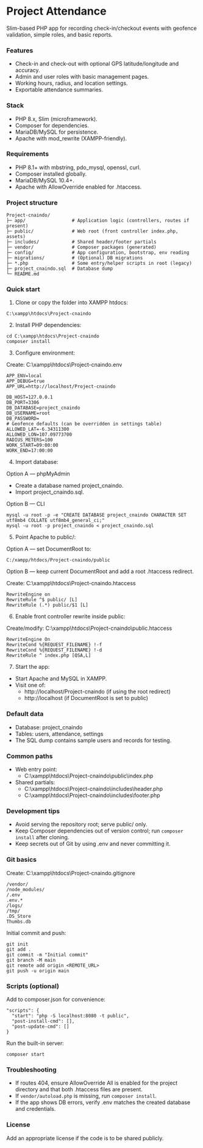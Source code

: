 # Project Attendance

Slim-based PHP app for recording check-in/checkout events with geofence validation, simple roles, and basic reports.

### Features
- Check-in and check-out with optional GPS latitude/longitude and accuracy.
- Admin and user roles with basic management pages.
- Working hours, radius, and location settings.
- Exportable attendance summaries.

### Stack
- PHP 8.x, Slim (microframework).
- Composer for dependencies.
- MariaDB/MySQL for persistence.
- Apache with mod_rewrite (XAMPP-friendly).

### Requirements
- PHP 8.1+ with mbstring, pdo_mysql, openssl, curl.
- Composer installed globally.
- MariaDB/MySQL 10.4+.
- Apache with AllowOverride enabled for .htaccess.

### Project structure
```
Project-cnaindo/
├─ app/                 # Application logic (controllers, routes if present)
├─ public/              # Web root (front controller index.php, assets)
├─ includes/            # Shared header/footer partials
├─ vendor/              # Composer packages (generated)
├─ config/              # App configuration, bootstrap, env reading
├─ migrations/          # (Optional) DB migrations
├─ *.php                # Some entry/helper scripts in root (legacy)
├─ project_cnaindo.sql  # Database dump
└─ README.md
```

### Quick start

1) Clone or copy the folder into XAMPP htdocs:
```
C:\xampp\htdocs\Project-cnaindo
```

2) Install PHP dependencies:
```
cd C:\xampp\htdocs\Project-cnaindo
composer install
```

3) Configure environment:

Create: C:\xampp\htdocs\Project-cnaindo\.env
```
APP_ENV=local
APP_DEBUG=true
APP_URL=http://localhost/Project-cnaindo

DB_HOST=127.0.0.1
DB_PORT=3306
DB_DATABASE=project_cnaindo
DB_USERNAME=root
DB_PASSWORD=
# Geofence defaults (can be overridden in settings table)
ALLOWED_LAT=-6.34311300
ALLOWED_LON=107.09773700
RADIUS_METERS=100
WORK_START=09:00:00
WORK_END=17:00:00
```

4) Import database:

Option A — phpMyAdmin
- Create a database named project_cnaindo.
- Import project_cnaindo.sql.

Option B — CLI
```
mysql -u root -p -e "CREATE DATABASE project_cnaindo CHARACTER SET utf8mb4 COLLATE utf8mb4_general_ci;"
mysql -u root -p project_cnaindo < project_cnaindo.sql
```

5) Point Apache to public/:

Option A — set DocumentRoot to:
```
C:/xampp/htdocs/Project-cnaindo/public
```

Option B — keep current DocumentRoot and add a root .htaccess redirect.

Create: C:\xampp\htdocs\Project-cnaindo\.htaccess
```
RewriteEngine on
RewriteRule ^$ public/ [L]
RewriteRule (.*) public/$1 [L]
```

6) Enable front controller rewrite inside public:

Create/modify: C:\xampp\htdocs\Project-cnaindo\public\.htaccess
```
RewriteEngine On
RewriteCond %{REQUEST_FILENAME} !-f
RewriteCond %{REQUEST_FILENAME} !-d
RewriteRule ^ index.php [QSA,L]
```

7) Start the app:
- Start Apache and MySQL in XAMPP.
- Visit one of:
  - http://localhost/Project-cnaindo  (if using the root redirect)
  - http://localhost                 (if DocumentRoot is set to public)

### Default data
- Database: project_cnaindo
- Tables: users, attendance, settings
- The SQL dump contains sample users and records for testing.

### Common paths

- Web entry point:
  - C:\xampp\htdocs\Project-cnaindo\public\index.php
- Shared partials:
  - C:\xampp\htdocs\Project-cnaindo\includes\header.php
  - C:\xampp\htdocs\Project-cnaindo\includes\footer.php

### Development tips
- Avoid serving the repository root; serve public/ only.
- Keep Composer dependencies out of version control; run `composer install` after cloning.
- Keep secrets out of Git by using .env and never committing it.

### Git basics

Create: C:\xampp\htdocs\Project-cnaindo\.gitignore
```
/vendor/
/node_modules/
/.env
.env.*
/logs/
/tmp/
.DS_Store
Thumbs.db
```

Initial commit and push:
```
git init
git add .
git commit -m "Initial commit"
git branch -M main
git remote add origin <REMOTE_URL>
git push -u origin main
```

### Scripts (optional)

Add to composer.json for convenience:
```
"scripts": {
  "start": "php -S localhost:8080 -t public",
  "post-install-cmd": [],
  "post-update-cmd": []
}
```

Run the built-in server:
```
composer start
```

### Troubleshooting
- If routes 404, ensure AllowOverride All is enabled for the project directory and that both .htaccess files are present.
- If `vendor/autoload.php` is missing, run `composer install`.
- If the app shows DB errors, verify .env matches the created database and credentials.

### License
Add an appropriate license if the code is to be shared publicly.
